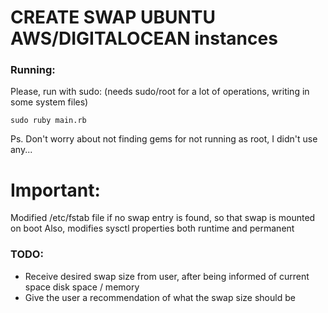 # CREATE SWAP UBUNTU AWS/DIGITALOCEAN instances

### Running:

Please, run with sudo: (needs sudo/root for a lot of operations, writing in some system files)

```
sudo ruby main.rb
```

Ps. Don't worry about not finding gems for not running as root, I didn't use any...

# Important:

Modified /etc/fstab file if no swap entry is found, so that swap is mounted on boot
Also, modifies sysctl properties both runtime and permanent

### TODO:

 - Receive desired swap size from user, after being informed of current space disk space / memory
 - Give the user a recommendation of what the swap size should be
